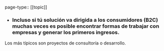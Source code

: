page-type:: [[topic]]
- ### Incluso si tú solución va dirigida a los consumidores (B2C) muchas veces es posible encontrar formas de trabajar con empresas y generar los primeros ingresos.

Los más típicos son proyectos de consultoría o desarrollo.



